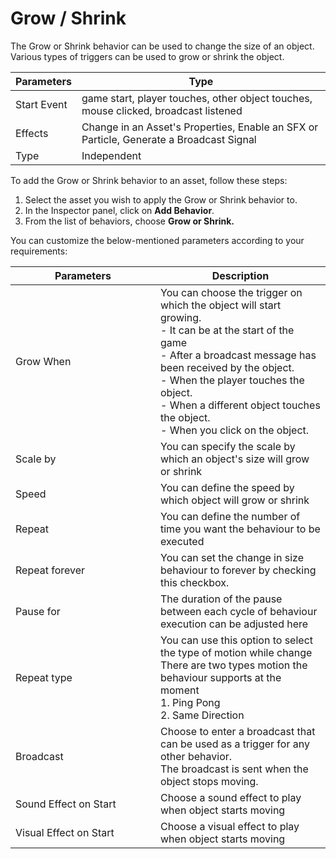 # Grow / Shrink

The Grow or Shrink behavior can be used to change the size of an object. Various types of triggers can be used to grow or shrink the object.

| Parameters  | Type                                                                                    |
| ----------- | --------------------------------------------------------------------------------------- |
| Start Event | game start, player touches, other object touches, mouse clicked, broadcast listened     |
| Effects     | Change in an Asset's Properties, Enable an SFX or Particle, Generate a Broadcast Signal |
| Type        | Independent                                                                             |

To add the Grow or Shrink behavior to an asset, follow these steps:

1. Select the asset you wish to apply the Grow or Shrink behavior to.
2. In the Inspector panel, click on **Add Behavior**.
3. From the list of behaviors, choose **Grow or Shrink.**

You can customize the below-mentioned parameters according to your requirements:

<table><thead><tr><th width="216">Parameters</th><th>Description</th></tr></thead><tbody><tr><td>Grow When</td><td>You can choose the trigger on which the object will start growing.<br>- It can be at the start of the game<br>- After a broadcast message has been received by the object.<br>- When the player touches the object.<br>- When a different object touches the object.<br>- When you click on the object.<br></td></tr><tr><td>Scale by</td><td>You can specify the scale by which an object's size will grow or shrink</td></tr><tr><td>Speed</td><td>You can define the speed by which object will grow or shrink</td></tr><tr><td>Repeat </td><td>You can define the number of time you want the behaviour to be executed </td></tr><tr><td>Repeat forever </td><td>You can set the change in size behaviour to forever by checking this checkbox.</td></tr><tr><td>Pause for</td><td>The duration of the pause between each cycle of behaviour execution can be adjusted here</td></tr><tr><td>Repeat type </td><td>You can use this option to select the type of motion while change<br>There are two types motion the behaviour supports at the moment <br>1. Ping Pong<br>2. Same Direction </td></tr><tr><td>Broadcast </td><td>Choose to enter a broadcast that can be used as a trigger for any other behavior. <br>The broadcast is sent when the object stops moving.</td></tr><tr><td>Sound Effect on Start</td><td>Choose a sound effect to play when object starts moving</td></tr><tr><td>Visual Effect on Start</td><td>Choose a visual effect to play when object starts moving</td></tr></tbody></table>
